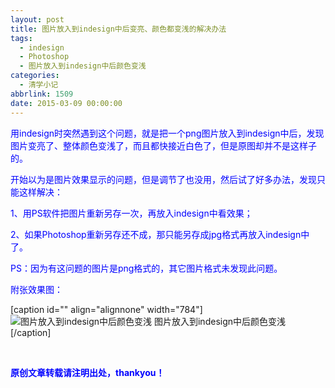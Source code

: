 ```yaml
---
layout: post
title: 图片放入到indesign中后变亮、颜色都变浅的解决办法
tags:
  - indesign
  - Photoshop
  - 图片放入到indesign中后颜色变浅
categories:
  - 清学小记
abbrlink: 1509
date: 2015-03-09 00:00:00
---
```


<!-- build time:Sat Jun 23 2018 12:05:16 GMT+0800 (中国标准时间) -->

<span style="color:#00f">用indesign时突然遇到这个问题，就是把一个png图片放入到indesign中后，发现图片变亮了、整体颜色变浅了，而且都快接近白色了，但是原图却并不是这样子的。</span>

<span style="color:#00f">开始以为是图片效果显示的问题，但是调节了也没用，然后试了好多办法，发现只能这样解决：</span>

<span style="color:#00f">1、用PS软件把图片重新另存一次，再放入indesign中看效果；</span>

<span style="color:#00f">2、如果Photoshop重新另存还不成，那只能另存成jpg格式再放入indesign中了。</span>

<span style="color:#00f">PS：因为有这问题的图片是png格式的，其它图片格式未发现此问题。</span>

<span style="color:#00f">附张效果图：</span>

[caption id="" align="alignnone" width="784"] ![图片放入到indesign中后颜色变浅](http://ww1.sinaimg.cn/large/4eed32f2jw1epzae4bve5j20ls09hq3e.jpg) 图片放入到indesign中后颜色变浅[/caption]

&nbsp;

**<span style="color:#00f">原创文章转载请注明出处，thankyou！</span>**
<!-- rebuild by neat -->
